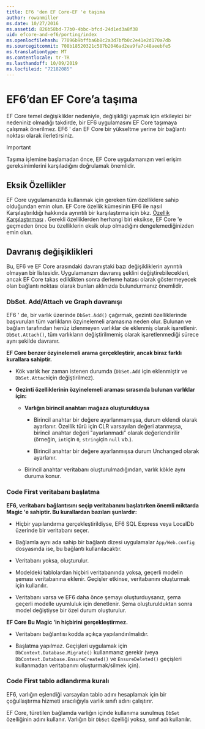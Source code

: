 ```yaml
---
title: EF6 'den EF Core-EF 'e taşıma
author: rowanmiller
ms.date: 10/27/2016
ms.assetid: 826b58bd-77b0-4bbc-bfcd-24d1ed3a8f38
uid: efcore-and-ef6/porting/index
ms.openlocfilehash: 77096b9bffba6b8c2a3d7bfb0c2e41e2d170a7db
ms.sourcegitcommit: 708b18520321c587b2046ad2ea9fa7c48aeebfe5
ms.translationtype: MT
ms.contentlocale: tr-TR
ms.lasthandoff: 10/09/2019
ms.locfileid: "72182085"
---
```

# <a name="porting-from-ef6-to-ef-core"></a>EF6’dan EF Core’a taşıma

EF Core temel değişiklikler nedeniyle, değişikliği yapmak için etkileyici bir nedeniniz olmadığı takdirde, bir EF6 uygulamasını EF Core taşımaya çalışmak önerilmez.
EF6 ' dan EF Core bir yükseltme yerine bir bağlantı noktası olarak ilerletirsiniz.

> [!IMPORTANT]
> Taşıma işlemine başlamadan önce, EF Core uygulamanızın veri erişim gereksinimlerini karşıladığını doğrulamak önemlidir.

## <a name="missing-features"></a>Eksik Özellikler

EF Core uygulamanızda kullanmak için gereken tüm özelliklere sahip olduğundan emin olun. EF Core özellik kümesinin EF6 ile nasıl Karşılaştırıldığı hakkında ayrıntılı bir karşılaştırma için bkz. [Özellik Karşılaştırması](xref:efcore-and-ef6/index) . Gerekli özelliklerden herhangi biri eksikse, EF Core 'e geçmeden önce bu özelliklerin eksik olup olmadığını dengelemediğinizden emin olun.

## <a name="behavior-changes"></a>Davranış değişiklikleri

Bu, EF6 ve EF Core arasındaki davranıştaki bazı değişikliklerin ayrıntılı olmayan bir listesidir. Uygulamanızın davranış şeklini değiştirebilecekleri, ancak EF Core takas edildikten sonra derleme hatası olarak göstermeyecek olan bağlantı noktası olarak bunları aklınızda bulundurmanız önemlidir.

### <a name="dbsetaddattach-and-graph-behavior"></a>DbSet. Add/Attach ve Graph davranışı

EF6 ' de, bir varlık üzerinde `DbSet.Add()` çağırmak, gezinti özelliklerinde başvurulan tüm varlıkların özyinelemeli aramasına neden olur. Bulunan ve bağlam tarafından henüz izlenmeyen varlıklar de eklenmiş olarak işaretlenir. `DbSet.Attach()`, tüm varlıkların değiştirilmemiş olarak işaretlenmediği sürece aynı şekilde davranır.

**EF Core benzer özyinelemeli arama gerçekleştirir, ancak biraz farklı kurallara sahiptir.**

*  Kök varlık her zaman istenen durumda (`DbSet.Add` için eklenmiştir ve `DbSet.Attach`için değiştirilmez).

*  **Gezinti özelliklerinin özyinelemeli araması sırasında bulunan varlıklar için:**

    *  **Varlığın birincil anahtarı mağaza oluşturulduysa**

        * Birincil anahtar bir değere ayarlanmamışsa, durum eklendi olarak ayarlanır. Özellik türü için CLR varsayılan değeri atanmışsa, birincil anahtar değeri "ayarlanmadı" olarak değerlendirilir (örneğin, `int`için `0`, `string`için `null` vb.).

        * Birincil anahtar bir değere ayarlanmışsa durum Unchanged olarak ayarlanır.

    *  Birincil anahtar veritabanı oluşturulmadığından, varlık kökle aynı duruma konur.

### <a name="code-first-database-initialization"></a>Code First veritabanı başlatma

**EF6, veritabanı bağlantısını seçip veritabanını başlatırken önemli miktarda Magic 'e sahiptir. Bu kurallardan bazıları şunlardır:**

* Hiçbir yapılandırma gerçekleştirildiyse, EF6 SQL Express veya LocalDb üzerinde bir veritabanı seçer.

* Bağlamla aynı ada sahip bir bağlantı dizesi uygulamalar `App/Web.config` dosyasında ise, bu bağlantı kullanılacaktır.

* Veritabanı yoksa, oluşturulur.

* Modeldeki tablolardan hiçbiri veritabanında yoksa, geçerli modelin şeması veritabanına eklenir. Geçişler etkinse, veritabanını oluşturmak için kullanılır.

* Veritabanı varsa ve EF6 daha önce şemayı oluşturduysanız, şema geçerli modelle uyumluluk için denetlenir. Şema oluşturulduktan sonra model değiştiyse bir özel durum oluşturulur.

**EF Core Bu Magic 'in hiçbirini gerçekleştirmez.**

* Veritabanı bağlantısı kodda açıkça yapılandırılmalıdır.

* Başlatma yapılmaz. Geçişleri uygulamak için `DbContext.Database.Migrate()` kullanmanız gerekir (veya `DbContext.Database.EnsureCreated()` ve `EnsureDeleted()` geçişleri kullanmadan veritabanını oluşturmak/silmek için).

### <a name="code-first-table-naming-convention"></a>Code First tablo adlandırma kuralı

EF6, varlığın eşlendiği varsayılan tablo adını hesaplamak için bir çoğullaştırma hizmeti aracılığıyla varlık sınıfı adını çalıştırır.

EF Core, türetilen bağlamda varlığın içinde kullanıma sunulmuş `DbSet` özelliğinin adını kullanır. Varlığın bir `DbSet` özelliği yoksa, sınıf adı kullanılır.
